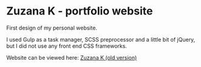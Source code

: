 # Zuzana K - portfolio website

First design of my personal website.

I used Gulp as a task manager, SCSS preprocessor and a little bit of jQuery, but I did not use any front end CSS frameworks.

Website can be viewed here: [Zuzana K (old version)](https://zuzana-k.netlify.com/)
